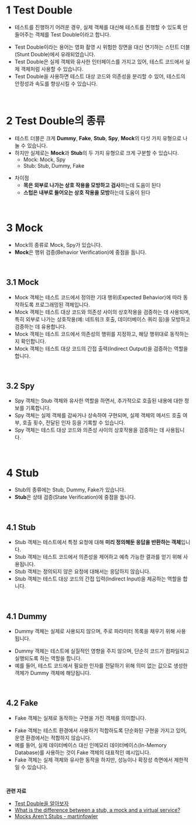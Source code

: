 

# 1 Test Double

* 테스트를 진행하기 어려운 경우, 실제 객체를 대신해 테스트를 진행할 수 있도록 만들어주는 객체를 Test Double이라고 합니다.
- Test Double이라는 용어는 영화 촬영 시 위험한 장면을 대신 연기하는 스턴트 더블(Stunt Double)에서 유래되었습니다.
- Test Double은 실제 객체와 유사한 인터페이스를 가지고 있어, 테스트 코드에서 실제 객체처럼 사용할 수 있습니다.
- Test Double을 사용하면 테스트 대상 코드와 의존성을 분리할 수 있어, 테스트의 안정성과 속도를 향상시킬 수 있습니다.

<br>

# 2 Test Double의 종류

* 테스트 더블은 크게 **Dummy**, **Fake**, **Stub**, **Spy**, **Mock**의 다섯 가지 유형으로 나눌 수 있습니다. 
* 하지만 실제로는 **Mock**과 **Stub**의 두 가지 유형으로 크게 구분할 수 있습니다.
	* Mock: Mock, Spy
	* Stub: Stub, Dummy, Fake
- 차이점
	- **목은 외부로 나가는 상호 작용을 모방하고 검사**하는데 도움이 된다
	* **스텁은 내부로 들어오는 상호 작용을 모방**하는데 도움이 된다

<br>

# 3 Mock

- Mock의 종류로 Mock, Spy가 있습니다.
- **Mock**은 행위 검증(Behavior Verification)에 중점을 둡니다.

<br>

## 3.1 Mock

- Mock 객체는 테스트 코드에서 정의한 기대 행위(Expected Behavior)에 따라 동작하도록 프로그래밍된 객체입니다.
- Mock 객체는 테스트 대상 코드와 의존성 사이의 상호작용을 검증하는 데 사용되며, 특히 외부로 나가는 상호작용(예: 네트워크 호출, 데이터베이스 쿼리 등)을 모방하고 검증하는 데 유용합니다.
- Mock 객체는 테스트 코드에서 의존성의 행위를 지정하고, 해당 행위대로 동작하는지 확인합니다.
- Mock 객체는 테스트 대상 코드의 간접 출력(Indirect Output)을 검증하는 역할을 합니다.

<br>

## 3.2 Spy

- Spy 객체는 Stub 객체와 유사한 역할을 하면서, 추가적으로 호출된 내용에 대한 정보를 기록합니다.
- Spy 객체는 실제 객체를 감싸거나 상속하여 구현되며, 실제 객체의 메서드 호출 여부, 호출 횟수, 전달된 인자 등을 기록할 수 있습니다.
- Spy 객체는 테스트 대상 코드와 의존성 사이의 상호작용을 검증하는 데 사용됩니다.

<br>

# 4 Stub

- Stub의 종류에는 Stub, Dummy, Fake가 있습니다.
- **Stub**은 상태 검증(State Verification)에 중점을 둡니다.

<br>

## 4.1 Stub

- Stub 객체는 테스트에서 특정 요청에 대해 **미리 정의해둔 응답을 반환하는 객체**입니다.
- Stub 객체는 테스트 코드에서 의존성을 제어하고 예측 가능한 결과를 얻기 위해 사용됩니다.
- Stub 객체는 정의되지 않은 요청에 대해서는 응답하지 않습니다.
- Stub 객체는 테스트 대상 코드의 간접 입력(Indirect Input)을 제공하는 역할을 합니다.

<br>

## 4.1 Dummy

* Dummy 객체는 실제로 사용되지 않으며, 주로 파라미터 목록을 채우기 위해 사용됩니다.
- Dummy 객체는 테스트에 실질적인 영향을 주지 않으며, 단순히 코드가 컴파일되고 실행되도록 하는 역할을 합니다.
- 예를 들어, 테스트 코드에서 필요한 인자를 전달하기 위해 의미 없는 값으로 생성한 객체가 Dummy 객체에 해당됩니다.

<br>

## 4.2 Fake

* Fake 객체는 실제로 동작하는 구현을 가진 객체를 의미합니다.
- Fake 객체는 테스트 환경에서 사용하기 적합하도록 단순화된 구현을 가지고 있어, 운영 환경에서는 적합하지 않습니다.
- 예를 들어, 실제 데이터베이스 대신 인메모리 데이터베이스(In-Memory Database)를 사용하는 것이 Fake 객체의 대표적인 예시입니다.
- Fake 객체는 실제 객체와 유사한 동작을 하지만, 성능이나 확장성 측면에서 제한적일 수 있습니다.

<br>

**관련 자료**

* [Test Double을 알아보자](https://tecoble.techcourse.co.kr/post/2020-09-19-what-is-test-double/)
* [What is the difference between a stub, a mock and a virtual service?](https://www.linkedin.com/pulse/what-difference-between-stub-mock-virtual-service-wojciech-bulaty/)
* [Mocks Aren't Stubs - martinfowler](https://martinfowler.com/articles/mocksArentStubs.html)